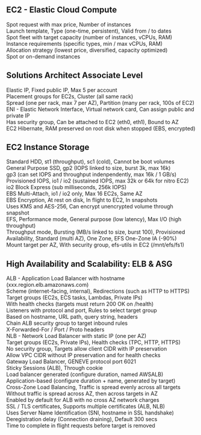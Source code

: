 ## EC2 - Elastic Cloud Compute
Spot request with max price, Number of instances  
Launch template, Type (one-time, persistent), Valid from / to dates  
Spot fleet with target capacity (number of instances, vCPUs, RAM)  
Instance requirements (specific types, min / max vCPUs, RAM)  
Allocation strategy (lowest price, diversified, capacity optimized)  
Spot or on-demand instances  

## Solutions Architect Associate Level
Elastic IP, Fixed public IP, Max 5 per account  
Placement groups for EC2s, Cluster (all same rack)  
Spread (one per rack, max 7 per AZ), Partition (many per rack, 100s of EC2)  
ENI - Elastic Network Interface, Virtual network card, Can assign public and private IP  
Has security group, Can be attached to EC2 (eth0, eth1), Bound to AZ  
EC2 Hibernate, RAM preserved on root disk when stopped (EBS, encrypted)  

## EC2 Instance Storage
Standard HDD, st1 (throughput), sc1 (cold), Cannot be boot volumes  
General Purpose SSD, gp2 (IOPS linked to size, burst 3k, max 16k)  
gp3 (can set IOPS and throughput indenpendently, max 16k / 1 GB/s)  
Provisioned IOPS, io1 / io2 (sustained IOPS, max 32k or 64k for nitro EC2)  
io2 Block Express (sub milliseconds, 256k IOPS)  
EBS Multi-Attach, io1 / io2 only, Max 16 EC2s, Same AZ  
EBS Encryption, At rest on disk, In flight to EC2, In snapshots  
Uses KMS and AES-256, Can encrypt unencrypted volume through snapshot  
EFS, Performance mode, General purpose (low latency), Max I/O (high throughput)  
Throughput mode, Bursting (MB/s linked to size, burst 100), Provisioned  
Availability, Standard (multi AZ), One Zone, EFS One-Zone IA (-90%)  
Mount target per AZ, With security group, efs-utils in EC2 (/mnt/efs/fs1)  

## High Availability and Scalability: ELB & ASG
ALB - Application Load Balancer with hostname (xxx.region.elb.amazonaws.com)  
Scheme (internet-facing, internal), Redirections (such as HTTP to HTTPS)  
Target groups (EC2s, ECS tasks, Lambdas, Private IPs)  
With health checks (targets must return 200 OK on /health)  
Listeners with protocol and port, Rules to select target group  
Based on hostname, URL path, query string, headers  
Chain ALB security group to target inbound rules  
X-Forwarded-For / Port / Proto headers  
NLB - Network Load Balancer with static IP (one per AZ)  
Target groups (EC2s, Private IPs), Health checks (TPC, HTTP, HTTPS)  
No security group, Targets allow client CIDR with IP preservation  
Allow VPC CIDR without IP preservation and for health checks  
Gateway Load Balancer, GENEVE protocol port 6021  
Sticky Sessions (ALB), Through cookie  
Load balancer generated (configure duration, named AWSALB)  
Application-based (configure duration + name, generated by target)  
Cross-Zone Load Balancing, Traffic is spread evenly across all targets  
Without traffic is spread across AZ, then across targets in AZ  
Enabled by default for ALB with no cross AZ network charges  
SSL / TLS certificates, Supports multiple certificates (ALB, NLB)  
Uses Server Name Identification (SNI, hostname in SSL handshake)  
Deregistration delay (Connection draining), Default 300 secs  
Time to complete in flight requests before target is removed  
